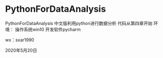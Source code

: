 # PythonForDataAnalysis
PythonForDataAnalysis
中文版利用python进行数据分析
代码从第四章开始
环境：
操作系统win10
开发软件pycharm





wx：sxar1990

2020年5月20日

